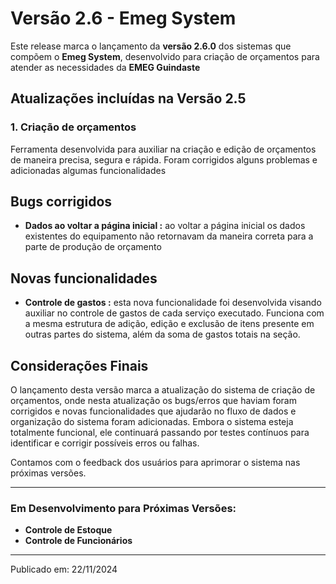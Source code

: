 # Versão 2.6 - Emeg System

Este release marca o lançamento da **versão 2.6.0** dos sistemas que compõem o **Emeg System**, desenvolvido para criação de orçamentos para atender as necessidades da **EMEG Guindaste**

## Atualizações incluídas na Versão 2.5

### 1. **Criação de orçamentos**
Ferramenta desenvolvida para auxiliar na criação e edição de orçamentos de maneira precisa, segura e rápida. Foram corrigidos alguns problemas e adicionadas algumas funcionalidades

## Bugs corrigidos
- **Dados ao voltar a página inicial :** ao voltar a página inicial os dados existentes do equipamento não retornavam da maneira correta para a parte de produção de orçamento

## Novas funcionalidades
- **Controle de gastos :** esta nova funcionalidade foi desenvolvida visando auxiliar no controle de gastos de cada serviço executado. Funciona com a mesma estrutura de adição, edição e exclusão de itens presente em outras partes do sistema, além da soma de gastos totais na seção.

## Considerações Finais
O lançamento desta versão marca a atualização do sistema de criação de orçamentos, onde nesta atualização os bugs/erros que haviam foram corrigidos e novas funcionalidades que ajudarão no fluxo de dados e organização do sistema foram adicionadas. Embora o sistema esteja totalmente funcional, ele continuará passando por testes contínuos para identificar e corrigir possíveis erros ou falhas.

Contamos com o feedback dos usuários para aprimorar o sistema nas próximas versões.

---

### Em Desenvolvimento para Próximas Versões:
- **Controle de Estoque**
- **Controle de Funcionários**

---

Publicado em: 22/11/2024
